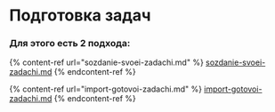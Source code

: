 # Подготовка задач

### Для этого есть 2 подхода:

{% content-ref url="sozdanie-svoei-zadachi.md" %}
[sozdanie-svoei-zadachi.md](sozdanie-svoei-zadachi.md)
{% endcontent-ref %}

{% content-ref url="import-gotovoi-zadachi.md" %}
[import-gotovoi-zadachi.md](import-gotovoi-zadachi.md)
{% endcontent-ref %}

